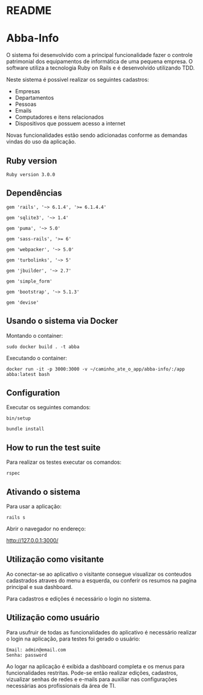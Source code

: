 # README

# Abba-Info

O sistema foi desenvolvido com a principal funcionalidade fazer o controle patrimonial dos equipamentos de informática de uma pequena empresa. O software utiliza a tecnologia Ruby on Rails e é desenvolvido utilizando TDD.

Neste sistema é possivel realizar os seguintes cadastros:

- Empresas
- Departamentos
- Pessoas
- Emails
- Computadores e itens relacionados
- Dispositivos que possuem acesso a internet

Novas funcionalidades estão sendo adicionadas conforme as demandas vindas do uso da aplicação.

## Ruby version 
```
Ruby version 3.0.0
```

## Dependências

```
gem 'rails', '~> 6.1.4', '>= 6.1.4.4'

gem 'sqlite3', '~> 1.4'

gem 'puma', '~> 5.0'

gem 'sass-rails', '>= 6'

gem 'webpacker', '~> 5.0'

gem 'turbolinks', '~> 5'

gem 'jbuilder', '~> 2.7'

gem 'simple_form'

gem 'bootstrap', '~> 5.1.3'

gem 'devise'
```

## Usando o sistema via Docker

Montando o container:
```
sudo docker build . -t abba
```
Executando o container:
```
docker run -it -p 3000:3000 -v ~/caminho_ate_o_app/abba-info/:/app abba:latest bash

```


## Configuration

Executar os seguintes comandos:

```
bin/setup

bundle install
```

## How to run the test suite

Para realizar os testes executar os comandos:

```
rspec
```

## Ativando o sistema

Para usar a aplicação:

```
rails s
```

Abrir o navegador no endereço:

http://127.0.0.1:3000/

## Utilização como visitante

Ao conectar-se ao aplicativo o visitante consegue visualizar os conteudos cadastrados atraves do menu a esquerda, ou conferir os resumos na pagina principal e sua dashboard.

Para cadastros e edições é necessário o login no sistema.

## Utilização como usuário

Para usufruir de todas as funcionalidades do aplicativo é necessário realizar o login na aplicação, para testes foi gerado o usuário:

```
Email: admin@email.com
Senha: password
```
Ao logar na aplicação é exibida a dashboard completa e os menus para funcionalidades restritas.
Pode-se então realizar edições, cadastros, vizualizar senhas de redes e e-mails para auxiliar nas configurações necessárias aos profissionais da área de TI.
